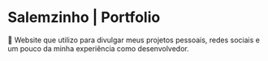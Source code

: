 # Salemzinho | Portfolio

💚 Website que utilizo para divulgar meus projetos pessoais, redes sociais e um pouco da minha experiência como desenvolvedor.
